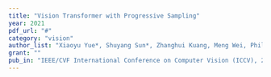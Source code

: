 ```yaml
---
title: "Vision Transformer with Progressive Sampling"
year: 2021
pdf_url: "#"
category: "vision"
author_list: "Xiaoyu Yue*, Shuyang Sun*, Zhanghui Kuang, Meng Wei, Philip Torr, Wayne Zhang, Dahua Lin"
grant: ""
pub_in: "IEEE/CVF International Conference on Computer Vision (ICCV), 2021"
---
```

